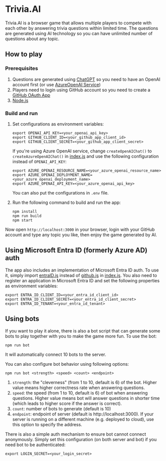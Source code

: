 # Trivia.AI

Trivia.AI is a browser game that allows multiple players to compete with each other by answering trivia questions within limited time. The questions are generated using AI technology so you can have unlimited number of questions about any topic.

## How to play

### Prerequisites

1. Questions are generated using [ChatGPT](https://chat.openai.com) so you need to have an OpenAI account first (or use [AzureOpenAI Service](https://azure.microsoft.com/products/ai-services/openai-service))
2. Players need to login using GitHub account so you need to create a [GitHub OAuth App](https://docs.github.com/apps/oauth-apps/building-oauth-apps/creating-an-oauth-app)
3. [Node.js](https://nodejs.org)

### Build and run

1. Set configurations as environment variables:
   ```
   export OPENAI_API_KEY=<your_openai_api_key>
   export GITHUB_CLIENT_ID=<your_github_app_client_id>
   export GITHUB_CLIENT_SECRET=<your_github_app_client_secret>
   ```

   If you're using Azure OpenAI service, change `createOpenAIChat()` to `createAzureOpenAIChat()` in [index.js](src/server/index.js) and use the following configuration instead of `OPENAI_API_KEY`:

   ```
   export AZURE_OPENAI_RESOURCE_NAME=<your_azure_openai_resource_name>
   export AZURE_OPENAI_DEPLOYMENT_NAME=<your_azure_openai_deployment_name>
   export AZURE_OPENAI_API_KEY=<your_azure_openai_api_key>
   ```

   You can also put the configurations in `.env` file.

2. Run the following command to build and run the app:

   ```
   npm install
   npm run build
   npm start
   ```

Now open `http://localhost:3000` in your browser, login with your GitHub account and type any topic you like, then enjoy the game generated by AI.

## Using Microsoft Entra ID (formerly Azure AD) auth

The app also includes an implementation of Microsoft Entra ID auth. To use it, simply import [entraID.js](src/server/auth/entraID.js) instead of [github.js](src/server/auth/github.js) in [index.js](src/server/index.js). You also need to register an application in Microsoft Entra ID and set the following properties as environment variables:

```
export ENTRA_ID_CLIENT_ID=<your_entra_id_client_id>
export ENTRA_ID_CLIENT_SECRET=<your_entra_id_client_secret>
export ENTRA_ID_TENANT=<your_entra_id_tenant>
```

## Using bots

If you want to play it alone, there is also a bot script that can generate some bots to play together with you to make the game more fun. To use the bot:

```
npm run bot
```

It will automatically connect 10 bots to the server.

You can also configure bot behavior using following options:

```
npm run bot <strength> <speed> <count> <endpoint>
```

1. `strength`: the "cleverness" (from 1 to 10, default is 6) of the bot. Higher value means higher correctness rate when answering questions.
2. `speed`: the speed (from 1 to 10, default is 6) of bot when answering questions. Higher value means bot will answer questions in shorter time (which leads to higher score if the answer is correct).
3. `count`: number of bots to generate (default is 10)
4. `endpoint`: endpoint of server (default is http://localhost:3000). If your server is running on a different machine (e.g. deployed to cloud), use this option to specify the address.

There is also a simple auth mechanism to ensure bot cannot connect anonymously. Simply set this configuration (on both server and bot) if you need bot to be authenticated:

```
export LOGIN_SECRET=<your_login_secret>
```
